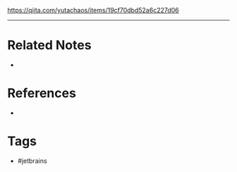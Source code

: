 https://qiita.com/yutachaos/items/19cf70dbd52a6c227d06

---
# Related Notes
- 

# References
- 

# Tags
- #jetbrains
